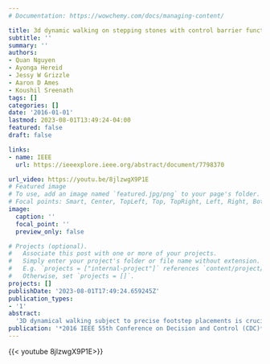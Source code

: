 ```yaml
---
# Documentation: https://wowchemy.com/docs/managing-content/

title: 3d dynamic walking on stepping stones with control barrier functions
subtitle: ''
summary: ''
authors:
- Quan Nguyen
- Ayonga Hereid
- Jessy W Grizzle
- Aaron D Ames
- Koushil Sreenath
tags: []
categories: []
date: '2016-01-01'
lastmod: 2023-08-01T13:49:24-04:00
featured: false
draft: false

links:
- name: IEEE
  url: https://ieeexplore.ieee.org/abstract/document/7798370

url_video: https://youtu.be/8jlzwgX9P1E
# Featured image
# To use, add an image named `featured.jpg/png` to your page's folder.
# Focal points: Smart, Center, TopLeft, Top, TopRight, Left, Right, BottomLeft, Bottom, BottomRight.
image:
  caption: ''
  focal_point: ''
  preview_only: false

# Projects (optional).
#   Associate this post with one or more of your projects.
#   Simply enter your project's folder or file name without extension.
#   E.g. `projects = ["internal-project"]` references `content/project/deep-learning/index.md`.
#   Otherwise, set `projects = []`.
projects: []
publishDate: '2023-08-01T17:49:24.659245Z'
publication_types:
- '1'
abstract: 
  '3D dynamical walking subject to precise footstep placements is crucial for navigating real world terrain with discrete footholds. We present a novel methodology that combines control Lyapunov functions-to achieve periodic walking-and control Barrier functions-to enforce strict constraints on step length and step width-unified in a single optimization-based controller. We numerically validate our proposed method by demonstrating dynamic 3D walking at 0.6 m/s on DURUS, a 23 degree-of-freedom underactuated humanoid robot.'
publication: '*2016 IEEE 55th Conference on Decision and Control (CDC)*'
---
```


{{< youtube 8jlzwgX9P1E>}}